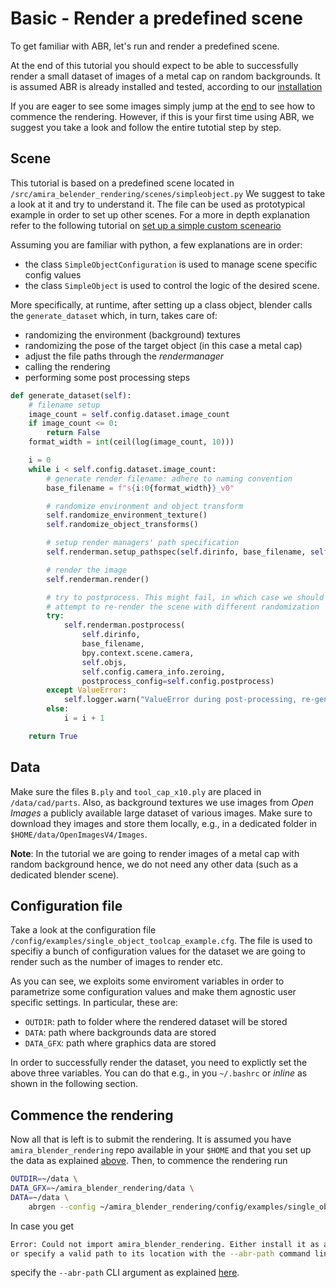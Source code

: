 # Basic - Render a predefined scene

To get familiar with ABR, let's run and render a predefined scene.

At the end of this tutorial you should expect to be able to successfully render
a small dataset of images of a metal cap on random backgrounds.
It is assumed ABR is already installed and tested, according to our [installation](../installation.md)


If you are eager to see some images simply jump at the [end](#render) to see how to
commence the rendering.
However, if this is your first time using ABR, we suggest you take a look and
follow the entire tutotial step by step.


## Scene

This tutorial is based on a predefined scene located in
`/src/amira_belender_rendering/scenes/simpleobject.py`
We suggest to take a look at it and try to understand it.
The file can be used as prototypical example in order to set up other scenes.
For a more in depth explanation refer to the following tutorial on
[set up a simple custom sceneario](./simplecustomscenario.md)

Assuming you are familiar with python, a few explanations are in order:

* the class `SimpleObjectConfiguration` is used to manage scene specific config values
* the class `SimpleObject` is used to control the logic of the desired scene.

More specifically, at runtime, after setting up a class object, blender calls the 
`generate_dataset` which, in turn, takes care of:

* randomizing the environment (background) textures
* randomizing the pose of the target object (in this case a metal cap)
* adjust the file paths through the *rendermanager*
* calling the rendering
* performing some post processing steps

```python
def generate_dataset(self):
    # filename setup
    image_count = self.config.dataset.image_count
    if image_count <= 0:
        return False
    format_width = int(ceil(log(image_count, 10)))

    i = 0
    while i < self.config.dataset.image_count:
        # generate render filename: adhere to naming convention
        base_filename = f"s{i:0{format_width}}_v0"

        # randomize environment and object transform
        self.randomize_environment_texture()
        self.randomize_object_transforms()

        # setup render managers' path specification
        self.renderman.setup_pathspec(self.dirinfo, base_filename, self.objs)

        # render the image
        self.renderman.render()

        # try to postprocess. This might fail, in which case we should
        # attempt to re-render the scene with different randomization
        try:
            self.renderman.postprocess(
                self.dirinfo,
                base_filename,
                bpy.context.scene.camera,
                self.objs,
                self.config.camera_info.zeroing,
                postprocess_config=self.config.postprocess)
        except ValueError:
            self.logger.warn("ValueError during post-processing, re-generating image index {i}")
        else:
            i = i + 1

    return True
```


## Data<a name="data"></a>

Make sure the files `B.ply` and `tool_cap_x10.ply` are placed in `/data/cad/parts`.
Also, as background textures we use images from *Open Images* a publicly available
large dataset of various images. Make sure to download they images and store them
locally, e.g., in a dedicated folder in `$HOME/data/OpenImagesV4/Images`.

**Note**: In the tutorial we are going to render images of a metal cap with random background
hence, we do not need any other data (such as a dedicated blender scene). 


## Configuration file

Take a look at the configuration file `/config/examples/single_object_toolcap_example.cfg`.
The file is used to specifiy a bunch of configuration values for the dataset we are
going to render such as the number of images to render etc.

As you can see, we exploits some enviroment variables in order to parametrize some 
configuration values and make them agnostic user specific settings. 
In particular, these are:

* `OUTDIR`: path to folder where the rendered dataset will be stored
* `DATA`: path where backgrounds data are stored
* `DATA_GFX`: path where graphics data are stored

In order to successfully render the dataset, you need to explictly set the above three variables.
You can do that e.g., in you `~/.bashrc` or *inline* as shown in the following section.

## Commence the rendering <a name="render"></a>

Now all that is left is to submit the rendering. It is assumed you have `amira_blender_rendering`
repo available in your `$HOME` and that you set up the data as explained [above](#data).
Then, to commence the rendering run

```bash
OUTDIR=~/data \
DATA_GFX=~/amira_blender_rendering/data \
DATA=~/data \
    abrgen --config ~/amira_blender_rendering/config/examples/single_object_toolcap_example.cfg
```

In case you get

```bash
Error: Could not import amira_blender_rendering. Either install it as a package,
or specify a valid path to its location with the --abr-path command line argument.
```

specify the `--abr-path` CLI argument as explained [here](../using.md#using-wo-installation).